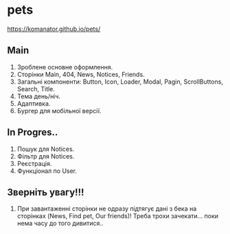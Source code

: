 # pets
https://komanator.github.io/pets/

## Main

1. Зроблене основне оформлення.
2. Сторінки Main, 404, News, Notices, Friends.
3. Загальні компоненти: Button, Icon, Loader, Modal, Pagin, ScrollButtons, Search, Title.
4. Тема день/ніч.
5. Адаптивка.
6. Бургер для мобільної версії.

## In Progres..

1. Пошук для Notices.
2. Фільтр для Notices.
3. Реєстрація.
4. Функціонал по User.

## Зверніть увагу!!! 
1. При завантаженні сторінки не одразу підтягує дані з бека на сторінках (News, Find pet, Our friends)! Треба трохи зачекати... поки нема часу до того дивитися..
